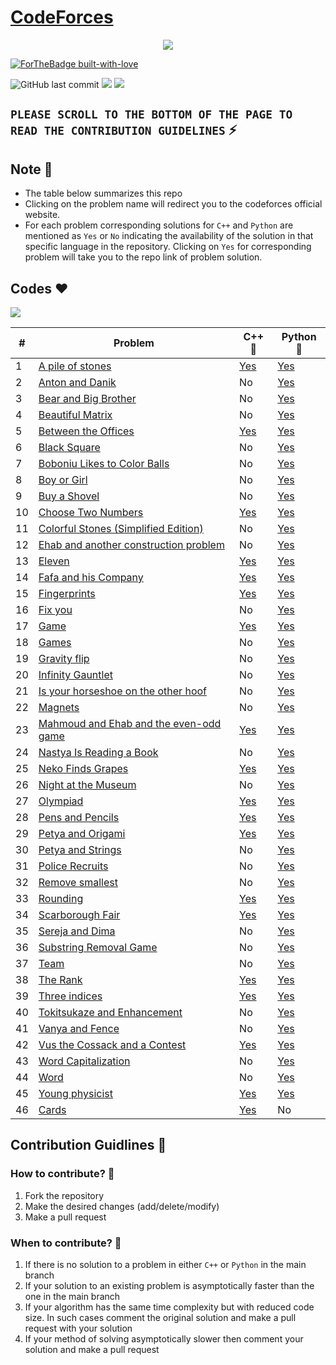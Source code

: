 # [CodeForces](https://codeforces.com/) 

<p align="center">
  <img src="https://assets.codeforces.com/users/kguseva/comments/cf.png">
</p>

[![ForTheBadge built-with-love](http://ForTheBadge.com/images/badges/built-with-love.svg)](https://github.com/NvsYashwanth)

![GitHub last commit](https://img.shields.io/github/last-commit/NvsYashwanth/CodeForces)        ![](https://badgen.net/badge/Code/Python/blue?icon=https://simpleicons.org/icons/python.svg&labelColor=cyan&label)        ![](https://badgen.net/badge/Code/C++/blue?icon=https://simpleicons.org/icons/cplusplus.svg&labelColor=cyan&label)

## `PLEASE SCROLL TO THE BOTTOM OF THE PAGE TO READ THE CONTRIBUTION GUIDELINES` :zap:

## Note :pushpin:
* The table below summarizes this repo
* Clicking on the problem name will redirect you to the codeforces official website.
* For each problem corresponding solutions for `C++` and `Python` are mentioned as `Yes` or `No` indicating the availability of the solution in that specific language in the repository. Clicking on `Yes` for corresponding problem will take you to the repo link of problem solution.

## Codes :heart:
![](https://badgen.net/badge/TotalSums/41/blue?icon)

| #  | Problem                                                           | C++ :muscle:                                                                     | Python :snake:                                                                     |
|----|-------------------------------------------------------------------|----------------------------------------------------------------------------------|------------------------------------------------------------------------------------|
| 1  | [A pile of stones](https://codeforces.com/)                       | [Yes](./CodeForces%20cpp/A%20pile%20of%20stones.cpp)                             | [Yes](./CodeForces%20python/A%20pile%20of%20stones.py)                             |
| 2  | [Anton and Danik](https://codeforces.com/)                        | No                                                                               | [Yes](./CodeForces%20python/Anton%20and%20Danik.py)                                |
| 3  | [Bear and Big Brother](https://codeforces.com/)                   | No                                                                               | [Yes](./CodeForces%20python/Bear%20and%20Big%20Brother.py)                         |
| 4  | [Beautiful Matrix](https://codeforces.com/)                       | No                                                                               | [Yes](./CodeForces%20python/Beautiful%20Matrix.py)                                 |
| 5  | [Between the Offices](https://codeforces.com/)                    | [Yes](./CodeForces%20cpp/Between%20the%20Offices.cpp)                            | [Yes](./CodeForces%20python/Between%20the%20Offices.py)                            |
| 6  | [Black Square](https://codeforces.com/)                           | No                                                                               | [Yes](./CodeForces%20python/Black%20Square.py)                                     |
| 7  | [Boboniu Likes to Color Balls](https://codeforces.com/)           | No                                                                               | [Yes](./CodeForces%20python/Boboniu%20Likes%20to%20Color%20Balls.py)               |
| 8  | [Boy or Girl](https://codeforces.com/)                            | No                                                                               | [Yes](./CodeForces%20python/Boy%20or%20Girl.py)                                    |
| 9  | [Buy a Shovel](https://codeforces.com/)                           | No                                                                               | [Yes](./CodeForces%20python/Buy%20a%20Shovel.py)                                   |
| 10 | [Choose Two Numbers](https://codeforces.com/)                     | [Yes](./CodeForces%20cpp/Choose%20Two%20Numbers.cpp)                             | [Yes](./CodeForces%20python/Choose%20Two%20Numbers.py)                             |
| 11 | [Colorful Stones (Simplified Edition)](https://codeforces.com/)   | No                                                                               | [Yes](./CodeForces%20python/Colorful%20Stones%20(Simplified%20Edition).py)         |
| 12 | [Ehab and another construction problem](https://codeforces.com/)  | No                                                                               | [Yes](./CodeForces%20python/Ehab%20and%20another%20construction%20problem.py)      |
| 13 | [Eleven](https://codeforces.com/)                                 | [Yes](./CodeForces%20cpp/Eleven.cpp)                                             | [Yes](./CodeForces%20python/Eleven.py)                                             |
| 14 | [Fafa and his Company](https://codeforces.com/)                   | [Yes](./CodeForces%20cpp/Fafa%20and%20his%20Company.cpp)                         | [Yes](./CodeForces%20python/Fafa%20and%20his%20Company.py)                         |
| 15 | [Fingerprints](https://codeforces.com/)                           | [Yes](./CodeForces%20cpp/Fingerprints.cpp)                                       | [Yes](./CodeForces%20python/Fingerprints.py)                                       |
| 16 | [Fix you](https://codeforces.com/)                                | No                                                                               | [Yes](./CodeForces%20python/Fix%20you.py)                                          |
| 17 | [Game](https://codeforces.com/)                                   | [Yes](./CodeForces%20cpp/Game.cpp)                                               | [Yes](./CodeForces%20python/Game.py)                                               |
| 18 | [Games](https://codeforces.com/)                                  | No                                                                               | [Yes](./CodeForces%20python/Games.py)                                              |
| 19 | [Gravity flip](https://codeforces.com/)                           | No                                                                               | [Yes](./CodeForces%20python/Gravity%20flip.py)                                     |
| 20 | [Infinity Gauntlet](https://codeforces.com/)                      | No                                                                               | [Yes](./CodeForces%20python/Infinity%20Gauntlet.py)                                |
| 21 | [Is your horseshoe on the other hoof](https://codeforces.com/)    | No                                                                               | [Yes](./CodeForces%20python/Is%20your%20horseshoe%20on%20the%20other%20hoof.py)    |
| 22 | [Magnets](https://codeforces.com/)                                | No                                                                               | [Yes](./CodeForces%20python/Magnets.py)                                            |
| 23 | [Mahmoud and Ehab and the even-odd game](https://codeforces.com/) | [Yes](./CodeForces%20cpp/Mahmoud%20and%20Ehab%20and%20the%20even-odd%20game.cpp) | [Yes](./CodeForces%20python/Mahmoud%20and%20Ehab%20and%20the%20even-odd%20game.py) |
| 24 | [Nastya Is Reading a Book](https://codeforces.com/)               | No                                                                               | [Yes](./CodeForces%20python/Nastya%20Is%20Reading%20a%20Book.py)                   |
| 25 | [Neko Finds Grapes](https://codeforces.com/)                      | [Yes](./CodeForces%20cpp/Neko%20Finds%20Grapes.cpp)                              | [Yes](./CodeForces%20python/Neko%20Finds%20Grapes.py)                              |
| 26 | [Night at the Museum](https://codeforces.com/)                    | No                                                                               | [Yes](./CodeForces%20python/Night%20at%20the%20Museum.py)                          |
| 27 | [Olympiad](https://codeforces.com/)                               | [Yes](./CodeForces%20cpp/Olympiad.cpp)                                           | [Yes](./CodeForces%20python/Olympiad.py)                                           |
| 28 | [Pens and Pencils](https://codeforces.com/)                       | [Yes](./CodeForces%20cpp/Pens%20and%20Pencils.cpp)                               | [Yes](./CodeForces%20python/Pens%20and%20Pencils.py)                               |
| 29 | [Petya and Origami](https://codeforces.com/)                      | [Yes](./CodeForces%20cpp/Petya%20and%20Origami.cpp)                              | [Yes](./CodeForces%20python/Petya%20and%20Origami.py)                              |
| 30 | [Petya and Strings](https://codeforces.com/)                      | No                                                                               | [Yes](./CodeForces%20python/Petya%20and%20Strings.py)                              |
| 31 | [Police Recruits](https://codeforces.com/)                        | No                                                                               | [Yes](./CodeForces%20python/Police%20Recruits.py)                                  |
| 32 | [Remove smallest](https://codeforces.com/)                        | No                                                                               | [Yes](./CodeForces%20python/Remove%20smallest.py)                                  |
| 33 | [Rounding](https://codeforces.com/)                               | [Yes](./CodeForces%20cpp/Rounding.cpp)                                           | [Yes](./CodeForces%20python/Rounding.py)                                           |
| 34 | [Scarborough Fair](https://codeforces.com/)                       | [Yes](./CodeForces%20cpp/Scarborough%20Fair.cpp)                                 | [Yes](./CodeForces%20python/Scarborough%20Fair.py)                                 |
| 35 | [Sereja and Dima](https://codeforces.com/)                        | No                                                                               | [Yes](./CodeForces%20python/Sereja%20and%20Dima.py)                                |
| 36 | [Substring Removal Game](https://codeforces.com/)                 | No                                                                               | [Yes](./CodeForces%20python/Substring%20Removal%20Game.py)                         |
| 37 | [Team](https://codeforces.com/)                                   | No                                                                               | [Yes](./CodeForces%20python/Team.py)                                               |
| 38 | [The Rank](https://codeforces.com/)                               | [Yes](./CodeForces%20cpp/The%20Rank.cpp)                                         | [Yes](./CodeForces%20python/The%20Rank.py)                                         |
| 39 | [Three indices](https://codeforces.com/)                          | [Yes](./CodeForces%20cpp/Three%20indices.cpp)                                    | [Yes](./CodeForces%20python/Three%20indices.py)                                    |
| 40 | [Tokitsukaze and Enhancement](https://codeforces.com/)            | No                                                                               | [Yes](./CodeForces%20python/Tokitsukaze%20and%20Enhancement.py)                    |
| 41 | [Vanya and Fence](https://codeforces.com/)                        | No                                                                               | [Yes](./CodeForces%20python/Vanya%20and%20Fence.py)                                |
| 42 | [Vus the Cossack and a Contest](https://codeforces.com/)          | [Yes](./CodeForces%20cpp/Vus%20the%20Cossack%20and%20a%20Contest.cpp)            | [Yes](./CodeForces%20python/Vus%20the%20Cossack%20and%20a%20Contest.py)            |
| 43 | [Word Capitalization](https://codeforces.com/)                    | No                                                                               | [Yes](./CodeForces%20python/Word%20Capitalization.py)                              |
| 44 | [Word](https://codeforces.com/)                                   | No                                                                               | [Yes](./CodeForces%20python/Word.py)                                               |
| 45 | [Young physicist](https://codeforces.com/)                        | [Yes](./CodeForces%20cpp/Young%20physicist.cpp)                                  | [Yes](./CodeForces%20python/Young%20physicist.py)                                  |
| 46 | [Cards](https://codeforces.com/)                                  | [Yes](./CodeForces%20cpp/Cards.cpp)                                              | No                                                                                 |

## Contribution Guidlines :page_with_curl:
### How to contribute? :eyes:
1. Fork the repository
2. Make the desired changes (add/delete/modify)
3. Make a pull request

### When to contribute? :eyes:
1. If there is no solution to a problem in either `C++` or `Python` in the main branch
2. If your solution to an existing problem is asymptotically faster than the one in the main branch
3. If your algorithm has the same time complexity but with reduced code size. In such cases comment the original solution and make a pull request with your solution
4. If your method of solving asymptotically slower then comment your solution and make a pull request
